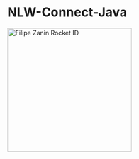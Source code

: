 # NLW-Connect-Java

<a href="https://app.rocketseat.com.br/me/filipe-zanin"><img src="https://app.rocketseat.com.br/api/rocketid/share?slug=filipe-zanin&type=card" width="280" alt="Filipe Zanin Rocket ID"/></a>
